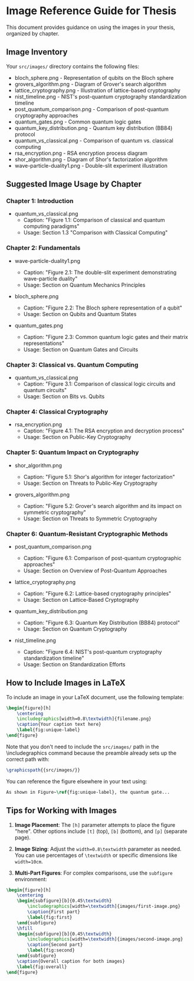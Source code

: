 # Image Reference Guide for Thesis

This document provides guidance on using the images in your thesis, organized by chapter.

## Image Inventory

Your `src/images/` directory contains the following files:
- bloch_sphere.png - Representation of qubits on the Bloch sphere
- grovers_algorithm.png - Diagram of Grover's search algorithm
- lattice_cryptography.png - Illustration of lattice-based cryptography
- nist_timeline.png - NIST's post-quantum cryptography standardization timeline
- post_quantum_comparison.png - Comparison of post-quantum cryptography approaches
- quantum_gates.png - Common quantum logic gates
- quantum_key_distribution.png - Quantum key distribution (BB84) protocol
- quantum_vs_classical.png - Comparison of quantum vs. classical computing
- rsa_encryption.png - RSA encryption process diagram
- shor_algorithm.png - Diagram of Shor's factorization algorithm
- wave-particle-duality1.png - Double-slit experiment illustration

## Suggested Image Usage by Chapter

### Chapter 1: Introduction
- quantum_vs_classical.png
  - Caption: "Figure 1.1: Comparison of classical and quantum computing paradigms"
  - Usage: Section 1.3 "Comparison with Classical Computing"

### Chapter 2: Fundamentals
- wave-particle-duality1.png
  - Caption: "Figure 2.1: The double-slit experiment demonstrating wave-particle duality"
  - Usage: Section on Quantum Mechanics Principles

- bloch_sphere.png
  - Caption: "Figure 2.2: The Bloch sphere representation of a qubit"
  - Usage: Section on Qubits and Quantum States

- quantum_gates.png
  - Caption: "Figure 2.3: Common quantum logic gates and their matrix representations"
  - Usage: Section on Quantum Gates and Circuits

### Chapter 3: Classical vs. Quantum Computing
- quantum_vs_classical.png
  - Caption: "Figure 3.1: Comparison of classical logic circuits and quantum circuits"
  - Usage: Section on Bits vs. Qubits

### Chapter 4: Classical Cryptography
- rsa_encryption.png
  - Caption: "Figure 4.1: The RSA encryption and decryption process"
  - Usage: Section on Public-Key Cryptography

### Chapter 5: Quantum Impact on Cryptography
- shor_algorithm.png
  - Caption: "Figure 5.1: Shor's algorithm for integer factorization"
  - Usage: Section on Threats to Public-Key Cryptography

- grovers_algorithm.png
  - Caption: "Figure 5.2: Grover's search algorithm and its impact on symmetric cryptography"
  - Usage: Section on Threats to Symmetric Cryptography

### Chapter 6: Quantum-Resistant Cryptographic Methods
- post_quantum_comparison.png
  - Caption: "Figure 6.1: Comparison of post-quantum cryptographic approaches"
  - Usage: Section on Overview of Post-Quantum Approaches

- lattice_cryptography.png
  - Caption: "Figure 6.2: Lattice-based cryptography principles"
  - Usage: Section on Lattice-Based Cryptography

- quantum_key_distribution.png
  - Caption: "Figure 6.3: Quantum Key Distribution (BB84) protocol"
  - Usage: Section on Quantum Cryptography

- nist_timeline.png
  - Caption: "Figure 6.4: NIST's post-quantum cryptography standardization timeline"
  - Usage: Section on Standardization Efforts

## How to Include Images in LaTeX

To include an image in your LaTeX document, use the following template:

```latex
\begin{figure}[h]
    \centering
    \includegraphics[width=0.8\textwidth]{filename.png}
    \caption{Your caption text here}
    \label{fig:unique-label}
\end{figure}
```

Note that you don't need to include the `src/images/` path in the \includegraphics command because the preamble already sets up the correct path with:
```latex
\graphicspath{{src/images/}}
```

You can reference the figure elsewhere in your text using:

```latex
As shown in Figure~\ref{fig:unique-label}, the quantum gate...
```

## Tips for Working with Images

1. **Image Placement**: The `[h]` parameter attempts to place the figure "here". Other options include `[t]` (top), `[b]` (bottom), and `[p]` (separate page).

2. **Image Sizing**: Adjust the `width=0.8\textwidth` parameter as needed. You can use percentages of `\textwidth` or specific dimensions like `width=10cm`.

3. **Multi-Part Figures**: For complex comparisons, use the `subfigure` environment:

```latex
\begin{figure}[h]
    \centering
    \begin{subfigure}[b]{0.45\textwidth}
        \includegraphics[width=\textwidth]{images/first-image.png}
        \caption{First part}
        \label{fig:first}
    \end{subfigure}
    \hfill
    \begin{subfigure}[b]{0.45\textwidth}
        \includegraphics[width=\textwidth]{images/second-image.png}
        \caption{Second part}
        \label{fig:second}
    \end{subfigure}
    \caption{Overall caption for both images}
    \label{fig:overall}
\end{figure}
```